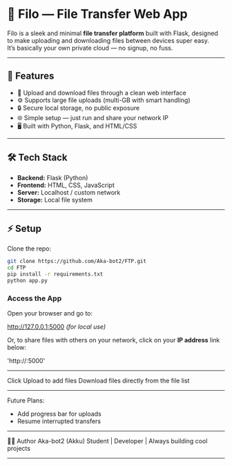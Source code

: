 # 💾 Filo — File Transfer Web App

Filo is a sleek and minimal **file transfer platform** built with Flask, designed to make uploading and downloading files between devices super easy.  
It’s basically your own private cloud — no signup, no fuss.

---

## 🚀 Features
- 📁 Upload and download files through a clean web interface  
- ⚙️ Supports large file uploads (multi-GB with smart handling)  
- 🔒 Secure local storage, no public exposure  
- 🌐 Simple setup — just run and share your network IP  
- 🖥️ Built with Python, Flask, and HTML/CSS  

---

## 🛠️ Tech Stack
- **Backend:** Flask (Python)  
- **Frontend:** HTML, CSS, JavaScript  
- **Server:** Localhost / custom network  
- **Storage:** Local file system  

---

## ⚡ Setup
Clone the repo:
```bash
git clone https://github.com/Aka-bot2/FTP.git
cd FTP
pip install -r requirements.txt
python app.py
```
### Access the App

Open your browser and go to:

http://127.0.0.1:5000  *(for local use)*

Or, to share files with others on your network, click on your **IP address** link below:

'http://<your-local-IP>:5000'

---

Click Upload to add files
Download files directly from the file list

---

Future Plans:
- Add progress bar for uploads
- Resume interrupted transfers

---
👨‍💻 Author
Aka-bot2 (Akku)
Student | Developer | Always building cool projects

---
